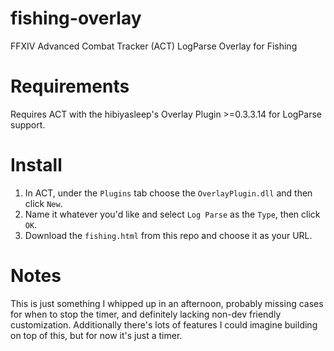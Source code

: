 # fishing-overlay
FFXIV Advanced Combat Tracker (ACT) LogParse Overlay for Fishing

# Requirements
Requires ACT with the hibiyasleep's Overlay Plugin >=0.3.3.14 for LogParse support.

# Install
1. In ACT, under the `Plugins` tab choose the `OverlayPlugin.dll` and then click `New`.
2. Name it whatever you'd like and select `Log Parse` as the `Type`, then click `OK`.
3. Download the `fishing.html` from this repo and choose it as your URL.

# Notes
This is just something I whipped up in an afternoon, probably missing cases for when to stop the timer, and definitely lacking non-dev friendly customization. Additionally there's lots of features I could imagine building on top of this, but for now it's just a timer.